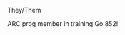 <!---
NonBinary-Programmer/NonBinary-Programmer is a ✨ special ✨ repository because its `README.md` (this file) appears on your GitHub profile.
You can click the Preview link to take a look at your changes.
--->

They/Them

ARC prog member in training
Go 852!
